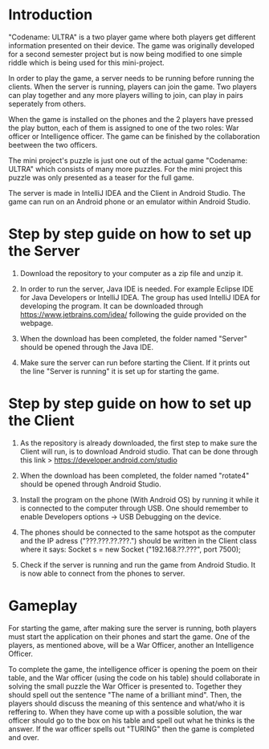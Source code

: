 # Introduction 
"Codename: ULTRA" is a two player game where both players get different information presented on their device. The game was originally developed for a second semester project but is now being modified to one simple riddle which is being used for this mini-project. 

In order to play the game, a server needs to be running before running the clients. When the server is running, players can join the game. Two players can play together and any more players willing to join, can play in pairs seperately from others. 

When the game is installed on the phones and the 2 players have pressed the play button, each of them is assigned to one of the two roles: War officer or Intelligence officer. The game can be finished by the collaboration beetween the two officers. 

The mini project's puzzle is just one out of the actual game "Codename: ULTRA" which consists of many more puzzles. For the mini project this puzzle was only presented as a teaser for the full game. 

The server is made in IntelliJ IDEA and the Client in Android Studio. The game can run on an Android phone or an emulator within Android Studio. 

# Step by step guide on how to set up the Server

1. Download the repository to your computer as a zip file and unzip it. 

2. In order to run the server, Java IDE is needed. For example Eclipse IDE for Java Developers or IntelliJ IDEA. The group has used IntelliJ IDEA for developing the program. It can be downloaded through https://www.jetbrains.com/idea/ following the guide provided on the webpage. 

3. When the download has been completed, the folder named "Server" should be opened through the Java IDE. 

4. Make sure the server can run before starting the Client. If it prints out the line "Server is running" it is set up for starting the game.  

# Step by step guide on how to set up the Client

1. As the repository is already downloaded, the first step to make sure the Client will run, is to download Android studio. That can be done through this link > https://developer.android.com/studio 

2. When the download has been completed, the folder named "rotate4" should be opened through Android Studio. 

3. Install the program on the phone (With Android OS) by running it while it is connected to the computer through USB. One should remember to enable Developers options -> USB Debugging on the device. 

4. The phones should be connected to the same hotspot as the computer and the IP adress ("???.???.??.???.") should be written in the Client class where it says: 
Socket s = new Socket ("192.168.??.???", port 7500);

5. Check if the server is running and run the game from Android Studio. It is now able to connect from the phones to server.  

# Gameplay

For starting the game, after making sure the server is running, both players must start the application on their phones and start the game. One of the players, as mentioned above, will be a War Officer, another an Intelligence Officer. 

To complete the game, the intelligence officer is opening the poem on their table, and the War officer (using the code on his table) should collaborate in solving the small puzzle the War Officer is presented to. Together they should spell out the sentence "The name of a brilliant mind". Then, the players should discuss the meaning of this sentence and what/who it is reffering to. When they have come up with a possible solution, the war officer should go to the box on his table and spell out what he thinks is the answer. If the war officer spells out "TURING" then the game is completed and over.

